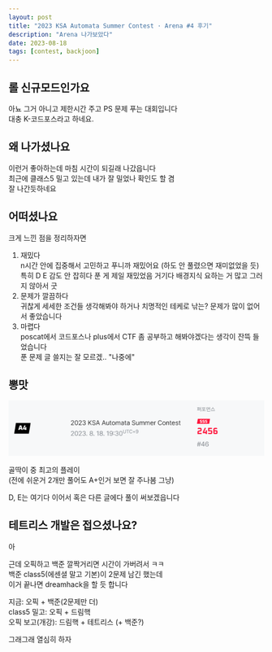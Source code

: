 ```yaml
---
layout: post
title: "2023 KSA Automata Summer Contest · Arena #4 후기"
description: "Arena 나가보았다"
date: 2023-08-18
tags: [contest, backjoon]
---
```


## 롤 신규모드인가요

아뇨 그거 아니고 제한시간 주고 PS 문제 푸는 대회입니다  
대충 K-코드포스라고 하네요.  
  
## 왜 나가셨나요

이런거 좋아하는데 마침 시간이 되길래 나갔읍니다  
최근에 클래스5 밀고 있는데 내가 잘 밀었나 확인도 할 겸  
잘 나간듯하네요  
  
## 어떠셨나요

크게 느낀 점을 정리하자면  

1. 재밌다  
   n시간 안에 집중해서 고민하고 푸니까 재밌어요 (하도 안 풀렸으면 재미없었을 듯)
   특히 D E 감도 안 잡히다 푼 게 제일 재밌었음
   거기다 배경지식 요하는 거 많고 그러지 않아서 굿  
2. 문제가 깔끔하다  
    귀찮게 세세한 조건들 생각해봐야 하거나 치명적인 테케로 낚는? 문제가 많이 없어서 좋았습니다
3. 마렵다  
    poscat에서 코드포스나 plus에서 CTF 좀 공부하고 해봐야겠다는 생각이 잔뜩 들었습니다  
    푼 문제 글 쓸지는 잘 모르겠.. "나중에"  

## 뽕맛

![arena](../images/arena4.png)  

골딱이 중 최고의 플레이  
(전에 쉬운거 2개만 풀어도 A+인거 보면 잘 주나봄 그냥)  
  
D, E는 여기다 이어서 혹은 다른 글에다 풀이 써보겠읍니다  
  
## 테트리스 개발은 접으셨나요?

아  
  
근데 오픽하고 백준 깔짝거리면 시간이 가버려서 ㅋㅋ  
백준 class5(에센셜 말고 기본)이 2문제 남긴 했는데  
이거 끝나면 dreamhack을 할 듯 합니다  
  
지금:            오픽 + 백준(2문제만 더)  
class5 밀고:     오픽 + 드림핵  
오픽 보고(개강):  드림핵 + 테트리스 (+ 백준?)  
  
그래그래 열심히 하자
